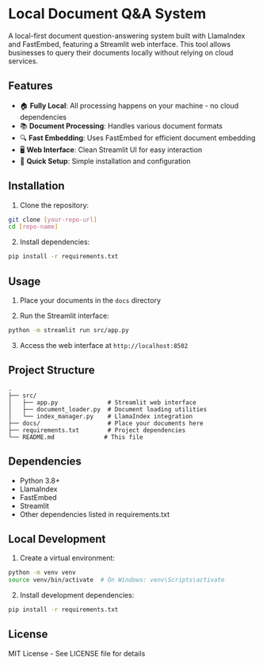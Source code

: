 # Local Document Q&A System

A local-first document question-answering system built with LlamaIndex and FastEmbed, featuring a Streamlit web interface. This tool allows businesses to query their documents locally without relying on cloud services.

## Features

- 🏠 **Fully Local**: All processing happens on your machine - no cloud dependencies
- 📚 **Document Processing**: Handles various document formats
- 🔍 **Fast Embedding**: Uses FastEmbed for efficient document embedding
- 🖥️ **Web Interface**: Clean Streamlit UI for easy interaction
- 🚀 **Quick Setup**: Simple installation and configuration

## Installation

1. Clone the repository:
```bash
git clone [your-repo-url]
cd [repo-name]
```

2. Install dependencies:
```bash
pip install -r requirements.txt
```

## Usage

1. Place your documents in the `docs` directory

2. Run the Streamlit interface:
```bash
python -m streamlit run src/app.py
```

3. Access the web interface at `http://localhost:8502`

## Project Structure

```
.
├── src/
│   ├── app.py              # Streamlit web interface
│   ├── document_loader.py  # Document loading utilities
│   └── index_manager.py    # LlamaIndex integration
├── docs/                   # Place your documents here
├── requirements.txt        # Project dependencies
└── README.md              # This file
```

## Dependencies

- Python 3.8+
- LlamaIndex
- FastEmbed
- Streamlit
- Other dependencies listed in requirements.txt

## Local Development

1. Create a virtual environment:
```bash
python -m venv venv
source venv/bin/activate  # On Windows: venv\Scripts\activate
```

2. Install development dependencies:
```bash
pip install -r requirements.txt
```

## License

MIT License - See LICENSE file for details 